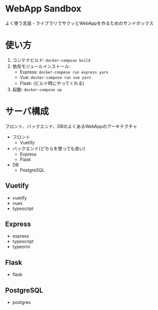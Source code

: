 # WebApp Sandbox
よく使う言語・ライブラリでサクッとWebAppを作るためのサンドボックス

# 使い方
1. コンテナビルド: `docker-compose build`
1. 依存モジュールインストール:
    - Express: `docker-compose run express yarn`
    - Vue: `docker-compose run vue yarn`
    - Flask: (ビルド時にやってくれる)
1. 起動: `docker-compose up`

# サーバ構成
フロント、バックエンド、DBのよくあるWebAppのアーキテクチャ

- フロント
    - Vuetify
- バックエンド(どちらを使っても良い)
    - Express
    - Flask
- DB
    - PostgreSQL

## Vuetify
- vuetify
- vuex
- typescript

## Express
- express
- typescript
- typeorm

## Flask
- flask

## PostgreSQL
- postgres